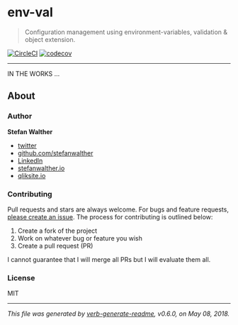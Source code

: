 # env-val

> Configuration management using environment-variables, validation & object extension.

[![CircleCI](https://img.shields.io/circleci/project/github/stefanwalther/env-val.svg)](https://circleci.com/gh/stefanwalther/env-val)
[![codecov](https://codecov.io/gh/stefanwalther/env-val/branch/master/graph/badge.svg?token=dbOESk00SQ)](https://codecov.io/gh/stefanwalther/env-val)

---

IN THE WORKS ...

## About

### Author
**Stefan Walther**

* [twitter](http://twitter.com/waltherstefan)  
* [github.com/stefanwalther](http://github.com/stefanwalther) 
* [LinkedIn](https://www.linkedin.com/in/stefanwalther/) 
* [stefanwalther.io](https://stefanwalther.io)
* [qliksite.io](http://qliksite.io)

### Contributing
Pull requests and stars are always welcome. For bugs and feature requests, [please create an issue](https://github.com/stefanwalther/env-val/issues). The process for contributing is outlined below:

1. Create a fork of the project
2. Work on whatever bug or feature you wish
3. Create a pull request (PR)

I cannot guarantee that I will merge all PRs but I will evaluate them all.

### License
MIT

***

_This file was generated by [verb-generate-readme](https://github.com/verbose/verb-generate-readme), v0.6.0, on May 08, 2018._

